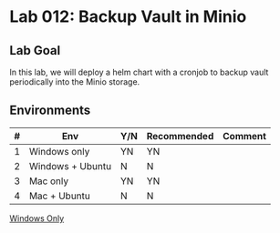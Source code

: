 # Lab 012: Backup Vault in Minio

## Lab Goal

In this lab, we will deploy a helm chart with a cronjob to backup vault periodically into the Minio storage.

<!--
## Clean up

Run below commands to remove docker containers and volumes

```bash
sudo docker compose down -v
sudo systemctl stop metricbeat
sudo systemctl disable metricbeat
sudo apt remove metricbeat
```
-->

## Environments

| #  | Env  | Y/N  | Recommended   |  Comment |
|---|---|---|---|---|
| 1 | Windows only | YN | YN |   |
| 2 | Windows + Ubuntu | N | N |   |
| 3 | Mac only | YN | YN |   |
| 4 | Mac + Ubuntu | N | N |   |

[Windows Only](01_YN_WindowsOnly.md)

<!--
[With_Windows_Ubuntu](02_N_Windows_Ubuntu.md)

[Mac Only doesn't work](03_N_MacOnly.md)

[With_Mac_Ubuntu](04_N_Mac_Ubuntu.md)
-->

<!--
PS C:\devbox> helm install --set resources.requests.memory=512Mi --set replicas=1 --set mode=standalone --set rootUser=rootuser,rootPassword=rootpass123 --generate-name --namespace=minio minio/minio --version 5.0.4
NAME: minio-1681595552
LAST DEPLOYED: Sat Apr 15 17:52:33 2023
NAMESPACE: minio
STATUS: deployed
REVISION: 1
TEST SUITE: None
NOTES:
MinIO can be accessed via port 9000 on the following DNS name from within your cluster:
minio-1681595552.minio.svc.cluster.local

To access MinIO from localhost, run the below commands:

  1. export POD_NAME=$(kubectl get pods --namespace minio -l "release=minio-1681595552" -o jsonpath="{.items[0].metadata.name}")

  2. kubectl port-forward $POD_NAME 9000 --namespace minio

Read more about port forwarding here: http://kubernetes.io/docs/user-guide/kubectl/kubectl_port-forward/

You can now access MinIO server on http://localhost:9000. Follow the below steps to connect to MinIO server with mc client:

  1. Download the MinIO mc client - https://min.io/docs/minio/linux/reference/minio-mc.html#quickstart

  2. export MC_HOST_minio-1681595552-local=http://$(kubectl get secret --namespace minio minio-1681595552 -o jsonpath="{.data.rootUser}" | base64 --decode):$(kubectl get secret --namespace minio minio-1681595552 -o jsonpath="{.data.rootPassword}" | base64 --decode)@localhost:9000

  3. mc ls minio-1681595552-local

Unseal Key 1: gnKSjtM479Wkn8TaOrsy8Pxr/UXkhY8kuLp2j1/7U7bt
Unseal Key 2: lcb4semOF1XnDIcORl/pdE1hQsBMIQ6tEhA5OWI69Ng7
Unseal Key 3: qKH/AyhxmKiAD7QYakrZgY4ogst0EJcrGeKFEKhQmM6N
Unseal Key 4: +l3d/5ankavKHARejzF/7Oh+XiWsP4ctz2emrp/MJjAS
Unseal Key 5: Ol8otqE9YCuAPIlIEyArmkYGfLH6vHloJhEmiFhy5boU

Initial Root Token: hvs.4tq0M4fES5a1bUKJl3XgCUaO

kubectl -n vault-test exec vault-0 -- vault operator unseal gnKSjtM479Wkn8TaOrsy8Pxr/UXkhY8kuLp2j1/7U7bt
kubectl -n vault-test exec vault-0 -- vault operator unseal lcb4semOF1XnDIcORl/pdE1hQsBMIQ6tEhA5OWI69Ng7
kubectl -n vault-test exec vault-0 -- vault operator unseal qKH/AyhxmKiAD7QYakrZgY4ogst0EJcrGeKFEKhQmM6N

kubectl -n vault-test exec vault-0 -- vault login hvs.4tq0M4fES5a1bUKJl3XgCUaO

/tmp $ export ROLE_ID="$(vault read -field=role_id auth/approle/role/first-role/role-id)"
/tmp $ echo Role_ID is $ROLE_ID
Role_ID is b4eb088f-5350-8225-282e-c1a235c161fc
/tmp $
/tmp $ export SECRET_ID="$(vault write -f -field=secret_id auth/approle/role/first-role/secret-id)"
/tmp $ echo SECRET_ID is $SECRET_ID
SECRET_ID is 7dbd1f89-f1f5-59b0-dba9-49ffc3f05c19

MINIO_SERVICE_NAME=$(kubectl get svc -n minio -o=jsonpath={.items[0].metadata.name})
echo Minio service name is $MINIO_SERVICE_NAME

kubectl port-forward svc/vault 8200:8200


kubectl -n vault-test create configmap upload --from-file=upload.sh

helm -n vault-test upgrade --install vault-backup helm-chart -f vault-backup-values.yaml

kubectl -n vault-test create job vault-backup-test --from=cronjob/vault-backup-cronjob

kubectl delete job vault-backup-test
helm uninstall vault-backup
kubectl delete configmap upload



-->
